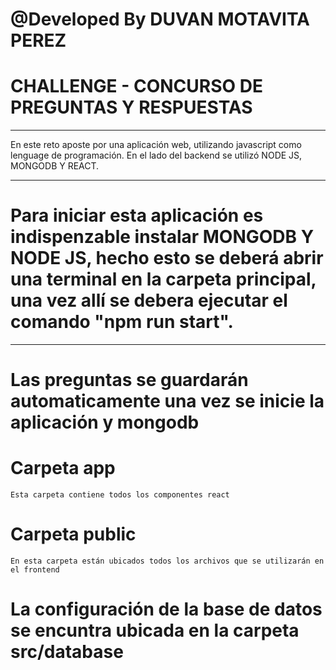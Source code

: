 # @Developed By DUVAN MOTAVITA PEREZ

# CHALLENGE - CONCURSO DE PREGUNTAS Y RESPUESTAS
 
***

En este reto aposte por una aplicación web, utilizando javascript como lenguage de programación. En el lado del backend se utilizó NODE JS, MONGODB Y REACT.

***

# Para iniciar esta aplicación es indispenzable instalar **MONGODB Y NODE JS**, hecho esto se deberá abrir una terminal en la carpeta principal, una vez allí se debera ejecutar el comando "npm run start".

***
# Las preguntas se guardarán automaticamente una vez se inicie la aplicación y mongodb

# Carpeta app 
    Esta carpeta contiene todos los componentes react

# Carpeta public
    En esta carpeta están ubicados todos los archivos que se utilizarán en el frontend

# La configuración de la base de datos se encuntra ubicada en la carpeta **src/database**

